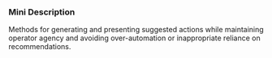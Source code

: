 ### Mini Description

Methods for generating and presenting suggested actions while maintaining operator agency and avoiding over-automation or inappropriate reliance on recommendations.
